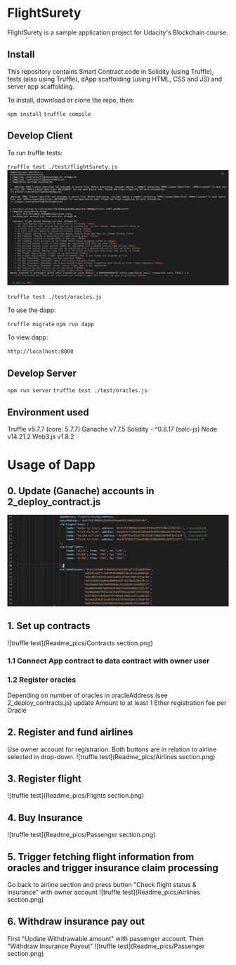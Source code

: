 # FlightSurety

FlightSurety is a sample application project for Udacity's Blockchain course.

## Install

This repository contains Smart Contract code in Solidity (using Truffle), tests (also using Truffle), dApp scaffolding (using HTML, CSS and JS) and server app scaffolding.

To install, download or clone the repo, then:

`npm install`
`truffle compile`

## Develop Client

To run truffle tests:

`truffle test ./test/flightSurety.js`
![truffle test](Readme_pics/Tests.png)

`truffle test ./test/oracles.js`


To use the dapp:

`truffle migrate`
`npm run dapp`

To view dapp:

`http://localhost:8000`

## Develop Server

`npm run server`
`truffle test ./test/oracles.js`

## Environment used
Truffle v5.7.7 (core: 5.7.7)
Ganache v7.7.5
Solidity - ^0.8.17 (solc-js)
Node v14.21.2
Web3.js v1.8.2

# Usage of Dapp

## 0. Update (Ganache) accounts in 2_deploy_contract.js
![truffle test](Readme_pics/Update_2_deploy_contracts.js.png)

## 1. Set up contracts
![truffle test](Readme_pics/Contracts section.png)
### 1.1 Connect App contract to data contract with owner user
### 1.2 Register oracles
Depending on number of oracles in oracleAddress (see 2_deploy_contracts.js) update Amount to at least 1 Ether registration fee per Oracle

## 2. Register and fund airlines
Use owner account for registration. Both buttons are in relation to airline selected in drop-down.
![truffle test](Readme_pics/Airlines section.png)
## 3. Register flight
![truffle test](Readme_pics/Flights section.png)
## 4. Buy Insurance
![truffle test](Readme_pics/Passenger section.png)
## 5. Trigger fetching flight information from oracles and trigger insurance claim processing
Go back to airline section and press button "Check flight status & insurance" with owner account
![truffle test](Readme_pics/Airlines section.png)
## 6. Withdraw insurance pay out
First "Update Withdrawable amount" with passenger account. Then "Withdraw Insurance Payout"
![truffle test](Readme_pics/Passenger section.png)

